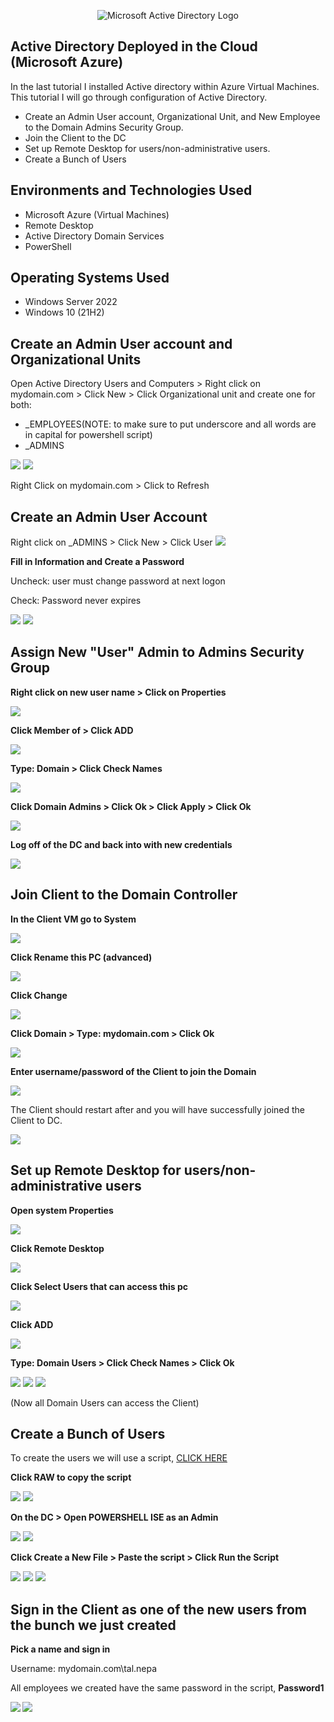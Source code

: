 <p align="center">
<img src="https://i.Imgur.com/tBg2A87.png" alt="Microsoft Active Directory Logo"/>
</p>

<h2>Active Directory Deployed in the Cloud (Microsoft Azure)</h2>
  
<p>In the last tutorial I installed Active directory within Azure Virtual Machines. This tutorial I will go through configuration of Active Directory.</p>

- Create an Admin User account, Organizational Unit, and New Employee to the Domain Admins Security Group. 
- Join the Client to the DC
- Set up Remote Desktop for users/non-administrative users.
- Create a Bunch of Users

<h2>Environments and Technologies Used</h2>

- Microsoft Azure (Virtual Machines)
- Remote Desktop
- Active Directory Domain Services
- PowerShell

<h2>Operating Systems Used </h2>

- Windows Server 2022
- Windows 10 (21H2)
  
 <h2> Create an Admin User account and Organizational Units </h2>
 <p>Open Active Directory Users and Computers > Right click on mydomain.com > Click New > Click Organizational unit and create one for both: </p>
 
- _EMPLOYEES(NOTE: to make sure to put underscore and all words are in capital for powershell script)
- _ADMINS

<img src="https://i.imgur.com/b5p8ppc.png">
<img src="https://i.imgur.com/LSUMMZg.png">

Right Click on mydomain.com > Click to Refresh

 <h2>Create an Admin User Account</h2>
 <a>Right click on _ADMINS > Click New > Click User</a>
 
 <img src="https://i.imgur.com/ndS71kC.png">
 
 <b> Fill in Information and Create a Password</b>
 
 Uncheck: user must change password at next logon
 
 Check: Password never expires 
 
 <img src="https://i.imgur.com/Eq1OV2X.png">
 <img src="https://i.imgur.com/f0tESfY.png">
 
<h2>Assign New "User" Admin to Admins Security Group </h2>
 
<b>Right click on new user name > Click on Properties</b>

<img src="https://i.imgur.com/17miYVt.png">
  
<b>Click Member of > Click ADD </b>
 
 <img src="https://i.imgur.com/gekIQmD.png">
 
 <b>Type: Domain > Click Check Names</b>
 
 <img src="https://i.imgur.com/Ce2hG3b.png">
 
<b> Click Domain Admins > Click Ok > Click Apply > Click Ok </b>

<img src="https://i.imgur.com/8Aqu3Bt.png">
  
<b>Log off of the DC and back into with new credentials</b>

<img src="https://i.imgur.com/EjoJrke.png">
  
<h2> Join Client to the Domain Controller</h2>

<b> In the Client VM go to System </b>

<img src="https://i.imgur.com/uwmfiBJ.png">

<b>Click Rename this PC (advanced) </b>

<img src="https://i.imgur.com/Ifve5rg.png">

<b>Click Change</b>

<img src="https://i.imgur.com/vsBFyRS.png">

<b>Click Domain > Type: mydomain.com > Click Ok </b>

<img src="https://i.imgur.com/9ep1u1f.png">

<b>Enter username/password of the Client to join the Domain</b>

<img src="https://imgur.com/8uIlT7s.png">

<p>The Client should restart after and you will have successfully joined the Client to DC.</p>

<img src="https://i.imgur.com/9ttb3Ne.png">
  
<h2>Set up Remote Desktop for users/non-administrative users</h2>

<b> Open system Properties </b>

<img src="https://i.imgur.com/HEm5Bhw.png">

<b>Click Remote Desktop</b> 

<img src="https://i.imgur.com/IVMCLcH.png">

<b>Click Select Users that can access this pc </b>

<img src="https://i.imgur.com/VQXVqRo.png">

<b>Click ADD </b>

<img src="https://i.imgur.com/EkAlqh5.png">

<b>Type: Domain Users > Click Check Names > Click Ok </b>

<img src="https://i.imgur.com/hlL9J03.png">

<img src="https://i.imgur.com/RVgNa2n.png">

<img src="https://i.imgur.com/H2zVMkO.png">

(Now all Domain Users can access the Client)
  
<h2>Create a Bunch of Users</h2>

To create the users we will use a script, <a href="https://github.com/AsiaPonder001/BunchofUsers/blob/main/README.md?plain=1)"> CLICK HERE</a>

<b>Click RAW to copy the script</b>

<img src="https://i.imgur.com/cb5VISv.png">
<img src="https://i.imgur.com/pPNHbne.png">

<b> On the DC > Open POWERSHELL ISE as an Admin </b>
  
<img src="https://i.imgur.com/5AxzFUs.png">
<img src="https://i.imgur.com/fOTP9y3.png">
  
<b>Click Create a New File > Paste the script > Click Run the Script </b>
 
 <img src="https://i.imgur.com/i9uI6uP.png">
 <img src="https://i.imgur.com/U1OIYAT.png">
 <img src="https://i.imgur.com/zkzyrcb.png">

<h2> Sign in the Client as one of the new users from the bunch we just created</h2>

<b>Pick a name and sign in</b>

<a> Username: mydomain.com\tal.nepa </a>

<a>All employees we created have the same password in the script,</a> <b>Password1<b>

<img src="https://i.imgur.com/mnnqGLk.png">
<img src="https://i.imgur.com/ZDswhzj.png">
